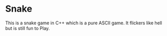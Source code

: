 # Snake

This is a snake game in C++ which is a pure ASCII game. It flickers like hell but is still fun to Play.